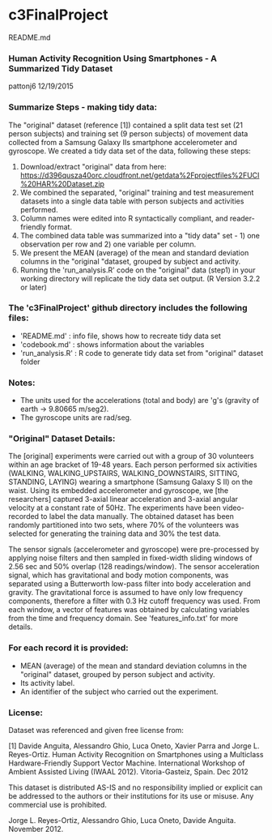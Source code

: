 # c3FinalProject
README.md


### Human Activity Recognition Using Smartphones - A Summarized Tidy Dataset

pattonj6
12/19/2015


### Summarize Steps - making tidy data:

The "original" dataset (reference [1]) contained a split data test set (21 person subjects) and training set (9 person subjects) of movement data collected
from a Samsung Galaxy IIs smartphone accelerometer and gyroscope. We created a tidy data set of the data, following these steps:

   1. Download/extract "original" data from here: https://d396qusza40orc.cloudfront.net/getdata%2Fprojectfiles%2FUCI%20HAR%20Dataset.zip
   2. We combined the separated, "original" training and test measurement datasets into a single data table with person subjects and activities performed.  
   3. Column names were edited into R syntactically compliant, and reader-friendly format.
   4. The combined data table was summarized into a "tidy data" set - 1) one observation per row and 2) one variable per column.
   5. We present the MEAN (average) of the mean and standard deviation columns in the "original "dataset, grouped by subject and activity.
   6. Running the 'run_analysis.R' code on the "original" data (step1) in your working directory will replicate the tidy data set output. (R Version 3.2.2 or later)

### The 'c3FinalProject' github directory includes the following files:

- 'README.md'		: info file, shows how to recreate tidy data set
- 'codebook.md'  	: shows information about the variables
- 'run_analysis.R'  	: R code to generate tidy data set from "original" dataset folder

### Notes:

- The units used for the accelerations (total and body) are 'g's (gravity of earth -> 9.80665 m/seg2).
- The gyroscope units are rad/seg.

### "Original" Dataset Details:

The [original] experiments were carried out with a group of 30 volunteers within an age bracket of 19-48 years. Each person performed six activities 
(WALKING, WALKING_UPSTAIRS, WALKING_DOWNSTAIRS, SITTING, STANDING, LAYING) wearing a smartphone (Samsung Galaxy S II) on the waist. 
Using its embedded accelerometer and gyroscope, we [the researchers] captured 3-axial linear acceleration and 3-axial angular velocity at 
a constant rate of 50Hz. The experiments have been video-recorded to label the data manually. The obtained dataset has been randomly partitioned 
into two sets, where 70% of the volunteers was selected for generating the training data and 30% the test data. 

The sensor signals (accelerometer and gyroscope) were pre-processed by applying noise filters and then sampled in fixed-width sliding windows 
of 2.56 sec and 50% overlap (128 readings/window). The sensor acceleration signal, which has gravitational and body motion components, 
was separated using a Butterworth low-pass filter into body acceleration and gravity. The gravitational force is assumed to have only 
low frequency components, therefore a filter with 0.3 Hz cutoff frequency was used. From each window, a vector of features was obtained 
by calculating variables from the time and frequency domain. See 'features_info.txt' for more details. 

### For each record it is provided:

- MEAN (average) of the mean and standard deviation columns in the "original" dataset, grouped by person subject and activity.   
- Its activity label. 
- An identifier of the subject who carried out the experiment.

### License:

Dataset was referenced and given free license from:

[1] Davide Anguita, Alessandro Ghio, Luca Oneto, Xavier Parra and Jorge L. Reyes-Ortiz. 
Human Activity Recognition on Smartphones using a Multiclass Hardware-Friendly Support Vector Machine. 
International Workshop of Ambient Assisted Living (IWAAL 2012). Vitoria-Gasteiz, Spain. Dec 2012

This dataset is distributed AS-IS and no responsibility implied or explicit can be addressed to the 
authors or their institutions for its use or misuse. Any commercial use is prohibited.

Jorge L. Reyes-Ortiz, Alessandro Ghio, Luca Oneto, Davide Anguita. November 2012.
